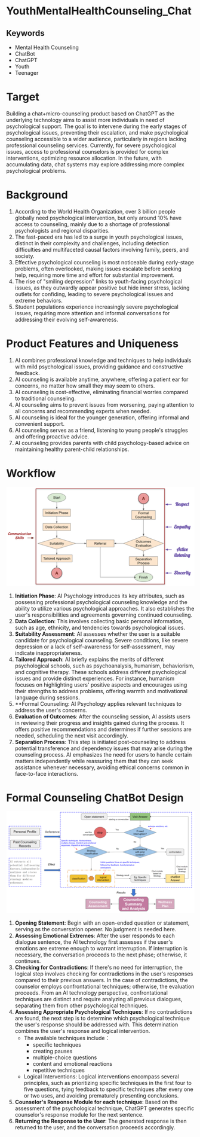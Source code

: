 # YouthMentalHealthCounseling_Chat

## Keywords
- Mental Health Counseling
- ChatBot
- ChatGPT
- Youth
- Teenager
# Target

Building a chat+micro-counseling product based on ChatGPT as the underlying technology aims to assist more individuals in need of psychological support. The goal is to intervene during the early stages of psychological issues, preventing their escalation, and make psychological counseling accessible to a wider audience, particularly in regions lacking professional counseling services. Currently, for severe psychological issues, access to professional counselors is provided for complex interventions, optimizing resource allocation. In the future, with accumulating data, chat systems may explore addressing more complex psychological problems.

# Background
1. According to the World Health Organization, over 3 billion people globally need psychological intervention, but only around 10% have access to counseling, mainly due to a shortage of professional psychologists and regional disparities.
2. The fast-paced era has led to a surge in youth psychological issues, distinct in their complexity and challenges, including detection difficulties and multifaceted causal factors involving family, peers, and society.
3. Effective psychological counseling is most noticeable during early-stage problems, often overlooked, making issues escalate before seeking help, requiring more time and effort for substantial improvement.
4. The rise of "smiling depression" links to youth-facing psychological issues, as they outwardly appear positive but hide inner stress, lacking outlets for confiding, leading to severe psychological issues and extreme behaviors.
5. Student populations experience increasingly severe psychological issues, requiring more attention and informal conversations for addressing their evolving self-awareness.

# Product Features and Uniqueness
1. AI combines professional knowledge and techniques to help individuals with mild psychological issues, providing guidance and constructive feedback.
2. AI counseling is available anytime, anywhere, offering a patient ear for concerns, no matter how small they may seem to others.
3. AI counseling is cost-effective, eliminating financial worries compared to traditional counseling.
4. AI counseling aims to prevent issues from worsening, paying attention to all concerns and recommending experts when needed.
5. AI counseling is ideal for the younger generation, offering informal and convenient support.
6. AI counseling serves as a friend, listening to young people's struggles and offering proactive advice.
7. AI counseling provides parents with child psychology-based advice on maintaining healthy parent-child relationships.

# Workflow
![Work flow](img/workflow.png)
1. **Initiation Phase**: AI Psychology introduces its key attributes, such as possessing professional psychological counseling knowledge and the ability to utilize various psychological approaches. It also establishes the user's responsibilities and agreements governing continued counseling.
2. **Data Collection**: This involves collecting basic personal information, such as age, ethnicity, and tendencies towards psychological issues.
3. **Suitability Assessment**: AI assesses whether the user is a suitable candidate for psychological counseling. Severe conditions, like severe depression or a lack of self-awareness for self-assessment, may indicate inappropriateness.
4. **Tailored Approach**: AI briefly explains the merits of different psychological schools, such as psychoanalysis, humanism, behaviorism, and cognitive therapy. These schools address different psychological issues and provide distinct experiences. For instance, humanism focuses on highlighting users' positive aspects and encourages using their strengths to address problems, offering warmth and motivational language during sessions.
5. **Formal Counseling: AI Psychology applies relevant techniques to address the user's concerns.
6. **Evaluation of Outcomes**: After the counseling session, AI assists users in reviewing their progress and insights gained during the process. It offers positive recommendations and determines if further sessions are needed, scheduling the next visit accordingly.
7. **Separation Process**: This step is initiated post-counseling to address potential transference and dependency issues that may arise during the counseling process. AI emphasizes the need for users to handle certain matters independently while reassuring them that they can seek assistance whenever necessary, avoiding ethical concerns common in face-to-face interactions.


# Formal Counseling ChatBot Design
![ChatBot Design](img/Formal_Counseling_Design.png)
1. **Opening Statement**: Begin with an open-ended question or statement, serving as the conversation opener. No judgment is needed here.
2. **Assessing Emotional Extremes**: After the user responds to each dialogue sentence, the AI technology first assesses if the user's emotions are extreme enough to warrant interruption. If interruption is necessary, the conversation proceeds to the next phase; otherwise, it continues.
3. **Checking for Contradictions**: If there's no need for interruption, the logical step involves checking for contradictions in the user's responses compared to their previous answers. In the case of contradictions, the counselor employs confrontational techniques; otherwise, the evaluation proceeds. From an AI technology perspective, confrontational techniques are distinct and require analyzing all previous dialogues, separating them from other psychological techniques.
4. **Assessing Appropriate Psychological Techniques**: If no contradictions are found, the next step is to determine which psychological technique the user's response should be addressed with. This determination combines the user's response and logical intervention.
   + The available techniques include：
      - specific techniques
      - creating pauses
      - multiple-choice questions
      - content and emotional reactions
      - repetitive techniques 
   + Logical Interventions: Logical interventions encompass several principles, such as prioritizing specific techniques in the first four to five questions, tying feedback to specific techniques after every one or two uses, and avoiding prematurely presenting conclusions.
5. **Counselor's Response Module for each technique**: Based on the assessment of the psychological technique, ChatGPT generates specific counselor's response module for the next sentence.
6. **Returning the Response to the User**: The generated response is then returned to the user, and the conversation proceeds accordingly.
